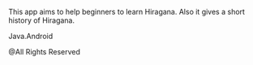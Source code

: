 This app aims to help beginners to learn Hiragana. Also it gives a short history of Hiragana.

Java.Android

@All Rights Reserved
